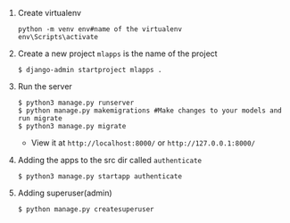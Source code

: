 1. Create virtualenv
   ```console
   python -m venv env#name of the virtualenv
   env\Scripts\activate
   ```

1. Create a new project
   `mlapps` is the name of the project

   ```console
   $ django-admin startproject mlapps .
   ```

1. Run the server

   ```console
   $ python3 manage.py runserver
   $ python manage.py makemigrations #Make changes to your models and run migrate
   $ python3 manage.py migrate
   ```

   - View it at `http://localhost:8000/` or `http://127.0.0.1:8000/`

1. Adding the apps to the src dir called `authenticate`

   ```console
   $ python3 manage.py startapp authenticate
   ```

1. Adding superuser(admin)

   ```console
   $ python manage.py createsuperuser
   ```
